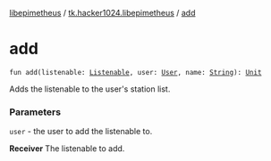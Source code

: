 [libepimetheus](../index.md) / [tk.hacker1024.libepimetheus](index.md) / [add](./add.md)

# add

`fun add(listenable: `[`Listenable`](../tk.hacker1024.libepimetheus.data.search/-listenable/index.md)`, user: `[`User`](-user/index.md)`, name: `[`String`](https://kotlinlang.org/api/latest/jvm/stdlib/kotlin/-string/index.html)`): `[`Unit`](https://kotlinlang.org/api/latest/jvm/stdlib/kotlin/-unit/index.html)

Adds the listenable to the user's station list.

### Parameters

`user` - the user to add the listenable to.

**Receiver**
The listenable to add.

